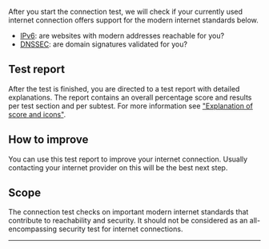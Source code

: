 After you start the connection test, we will check if your currently used internet connection offers support for the modern internet standards below.

* [IPv6](/faqs/ipv6/): are websites with modern addresses reachable for you?
* [DNSSEC](/faqs/dnssec/): are domain signatures validated for you?

## Test report
After the test is finished, you are directed to a test report with detailed explanations. The report contains an overall percentage score and results per test section and per subtest. For more information see ["Explanation of score and icons"](/faqs/report/). 

## How to improve
You can use this test report to improve your internet connection. Usually contacting your internet provider on this will be the best next step.

## Scope
The connection test checks on important modern internet standards that contribute to reachability and security. It should not be considered as an all-encompassing security test for internet connections.

---
